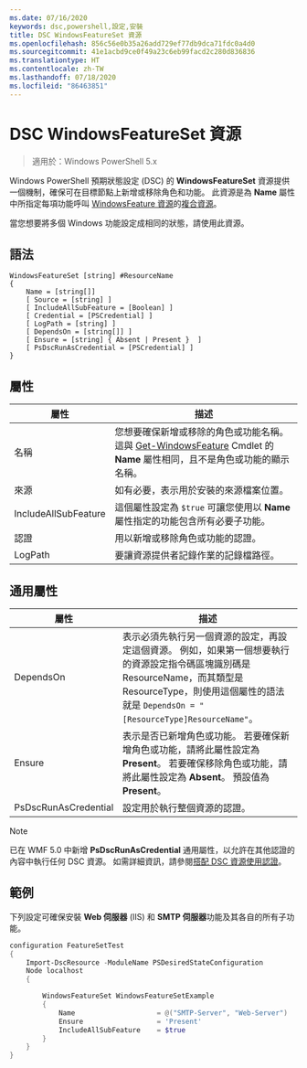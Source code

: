 ```yaml
---
ms.date: 07/16/2020
keywords: dsc,powershell,設定,安裝
title: DSC WindowsFeatureSet 資源
ms.openlocfilehash: 856c56e0b35a26add729ef77db9dca71fdc0a4d0
ms.sourcegitcommit: 41e1acbd9ce0f49a23c6eb99facd2c280d836836
ms.translationtype: HT
ms.contentlocale: zh-TW
ms.lasthandoff: 07/18/2020
ms.locfileid: "86463851"
---
```

# <a name="dsc-windowsfeatureset-resource"></a>DSC WindowsFeatureSet 資源

> 適用於：Windows PowerShell 5.x

Windows PowerShell 預期狀態設定 (DSC) 的 **WindowsFeatureSet** 資源提供一個機制，確保可在目標節點上新增或移除角色和功能。 此資源是為 **Name** 屬性中所指定每項功能呼叫 [WindowsFeature 資源](windowsfeatureResource.md)的[複合資源](../../../resources/authoringResourceComposite.md)。

當您想要將多個 Windows 功能設定成相同的狀態，請使用此資源。

## <a name="syntax"></a>語法

```Syntax
WindowsFeatureSet [string] #ResourceName
{
    Name = [string[]]
    [ Source = [string] ]
    [ IncludeAllSubFeature = [Boolean] ]
    [ Credential = [PSCredential] ]
    [ LogPath = [string] ]
    [ DependsOn = [string[]] ]
    [ Ensure = [string] { Absent | Present }  ]
    [ PsDscRunAsCredential = [PSCredential] ]
}
```

## <a name="properties"></a>屬性

|  屬性  |  描述   |
|---|---|
|名稱 |您想要確保新增或移除的角色或功能名稱。 這與 [Get-WindowsFeature](/powershell/module/servermanager/get-windowsfeature?view=winserver2012r2-ps) Cmdlet 的 **Name** 屬性相同，且不是角色或功能的顯示名稱。 |
|來源 |如有必要，表示用於安裝的來源檔案位置。 |
|IncludeAllSubFeature |這個屬性設定為 `$true` 可讓您使用以 **Name** 屬性指定的功能包含所有必要子功能。 |
|認證 |用以新增或移除角色或功能的認證。 |
|LogPath |要讓資源提供者記錄作業的記錄檔路徑。 |

## <a name="common-properties"></a>通用屬性

|屬性 |描述 |
|---|---|
|DependsOn |表示必須先執行另一個資源的設定，再設定這個資源。 例如，如果第一個想要執行的資源設定指令碼區塊識別碼是 ResourceName，而其類型是 ResourceType，則使用這個屬性的語法就是 `DependsOn = "[ResourceType]ResourceName"`。 |
|Ensure |表示是否已新增角色或功能。 若要確保新增角色或功能，請將此屬性設定為 **Present**。 若要確保移除角色或功能，請將此屬性設定為 **Absent**。 預設值為 **Present**。 |
|PsDscRunAsCredential |設定用於執行整個資源的認證。 |

> [!NOTE]
> 已在 WMF 5.0 中新增 **PsDscRunAsCredential** 通用屬性，以允許在其他認證的內容中執行任何 DSC 資源。 如需詳細資訊，請參閱[搭配 DSC 資源使用認證](../../../configurations/runasuser.md)。

## <a name="example"></a>範例

下列設定可確保安裝 **Web 伺服器** (IIS) 和 **SMTP 伺服器**功能及其各自的所有子功能。

```powershell
configuration FeatureSetTest
{
    Import-DscResource -ModuleName PSDesiredStateConfiguration
    Node localhost
    {

        WindowsFeatureSet WindowsFeatureSetExample
        {
            Name                    = @("SMTP-Server", "Web-Server")
            Ensure                  = 'Present'
            IncludeAllSubFeature    = $true
        }
    }
}
```

